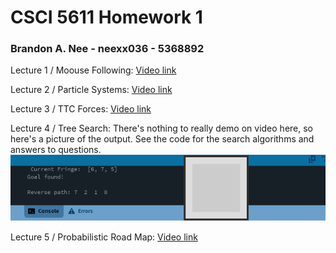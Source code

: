 # CSCI 5611 Homework 1
### Brandon A. Nee - neexx036 - 5368892

Lecture 1 / Moouse Following: [Video link](https://youtu.be/je60ev0SVY0)

Lecture 2 / Particle Systems: [Video link](https://youtu.be/OWaDiqR-kLg)

Lecture 3 / TTC Forces: [Video link](https://youtu.be/OGv3O9Hznf4)

Lecture 4 / Tree Search: There's nothing to really demo on video here, so here's a picture of the output. See the code for the search algorithms and answers to questions.
![Search output](/Assets/dfsExample.png)

Lecture 5 / Probabilistic Road Map: [Video link](https://youtu.be/dm4rnSI5tRc)
